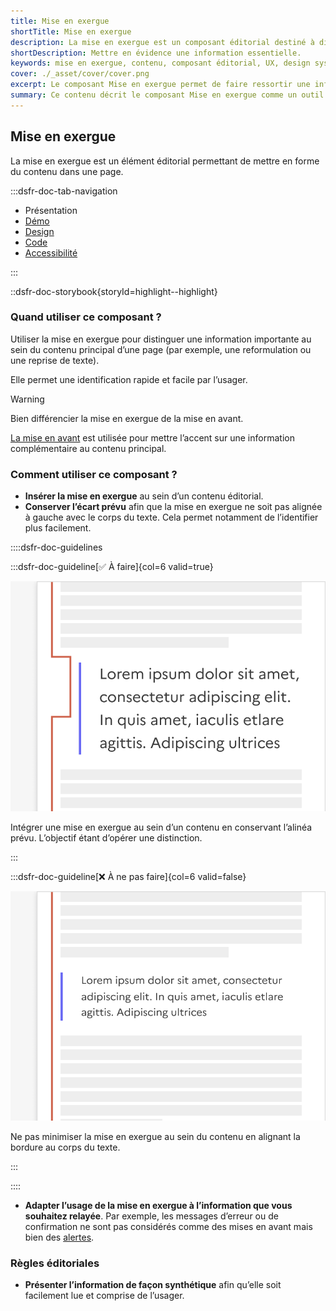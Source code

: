 ```yaml
---
title: Mise en exergue
shortTitle: Mise en exergue
description: La mise en exergue est un composant éditorial destiné à distinguer une information importante au sein du contenu principal d’une page.
shortDescription: Mettre en évidence une information essentielle.
keywords: mise en exergue, contenu, composant éditorial, UX, design system, accessibilité, information, page, interface, valorisation
cover: ./_asset/cover/cover.png
excerpt: Le composant Mise en exergue permet de faire ressortir une information capitale intégrée dans le contenu principal, tout en respectant les principes de lisibilité et de hiérarchisation.
summary: Ce contenu décrit le composant Mise en exergue comme un outil d’identification rapide d’informations clés au sein d’un texte. Il précise ses usages, le distingue de la mise en avant, et détaille les bonnes pratiques de mise en forme pour assurer sa visibilité. L’alignement, la position dans la page et la nature du contenu sont essentiels à son efficacité. Ce guide est destiné aux créateurs de contenu et designers cherchant à hiérarchiser l’information de manière claire et accessible.
---
```


## Mise en exergue

La mise en exergue est un élément éditorial permettant de mettre en forme du contenu dans une page.

:::dsfr-doc-tab-navigation

- Présentation
- [Démo](./demo/index.md)
- [Design](./design/index.md)
- [Code](./code/index.md)
- [Accessibilité](./accessibility/index.md)

:::

::dsfr-doc-storybook{storyId=highlight--highlight}

### Quand utiliser ce composant ?

Utiliser la mise en exergue pour distinguer une information importante au sein du contenu principal d’une page (par exemple, une reformulation ou une reprise de texte).

Elle permet une identification rapide et facile par l’usager.

> [!WARNING]
> Bien différencier la mise en exergue de la mise en avant.

[La mise en avant](../../../callout/_part/doc/index.md) est utilisée pour mettre l’accent sur une information complémentaire au contenu principal.

### Comment utiliser ce composant ?

- **Insérer la mise en exergue** au sein d’un contenu éditorial.
- **Conserver l’écart prévu** afin que la mise en exergue ne soit pas alignée à gauche avec le corps du texte.  Cela permet notamment de l’identifier plus facilement.

::::dsfr-doc-guidelines

:::dsfr-doc-guideline[✅ À faire]{col=6 valid=true}

![À faire](./_asset/use/do-1.png)

Intégrer une mise en exergue au sein d’un contenu en conservant l’alinéa prévu. L’objectif étant d’opérer une distinction.

:::

:::dsfr-doc-guideline[❌ À ne pas faire]{col=6 valid=false}

![À ne pas faire](./_asset/use/dont-1.png)

Ne pas minimiser la mise en exergue au sein du contenu en alignant la bordure au corps du texte.

:::

::::

- **Adapter l’usage de la mise en exergue à l’information que vous souhaitez relayée**. Par exemple, les messages d’erreur ou de confirmation ne sont pas considérés comme des mises en avant mais bien des [alertes](../../../alert/_part/doc/index.md).

### Règles éditoriales

- **Présenter l’information de façon synthétique** afin qu’elle soit facilement lue et comprise de l’usager.
